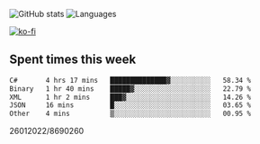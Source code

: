 ![GitHub stats](https://github-readme-stats.vercel.app/api?username=emipa606&theme=github_dark&show_icons=true) 
![Languages](https://github-readme-stats.vercel.app/api/top-langs/?username=emipa606&theme=github_dark&layout=compact)

[![ko-fi](https://ko-fi.com/img/githubbutton_sm.svg)](https://ko-fi.com/G2G55DDYD)

## Spent times this week
<!--START_SECTION:waka-->

```txt
C#       4 hrs 17 mins   ██████████████▓░░░░░░░░░░   58.34 %
Binary   1 hr 40 mins    █████▓░░░░░░░░░░░░░░░░░░░   22.79 %
XML      1 hr 2 mins     ███▓░░░░░░░░░░░░░░░░░░░░░   14.26 %
JSON     16 mins         █░░░░░░░░░░░░░░░░░░░░░░░░   03.65 %
Other    4 mins          ▒░░░░░░░░░░░░░░░░░░░░░░░░   00.95 %
```

<!--END_SECTION:waka-->


26012022/8690260
